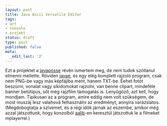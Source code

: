 ```yaml
---
layout: post
title: Java Ascii Versatile Editor
tags:
- art
- console
- projekt
status: draft
type: post
published: false
meta:
  _edit_last: '2'
---
```

Ezt a projektet a [javaposse](http://www.javaposse.com/) révén ismertem meg,
de nem tudok szótlanul elmenni mellette. Röviden [javae](http://www.jave.de),
és egy elég komplett rajzoló program, csak nem PNG-be vagy más képfájlba ment,
hanem TXT-be. Éehet fotót beszúrni, vonalat vagy síkidomokat rajzolni, van
benne clipart, mindeféle banner betűtípus, sőt még rajzfilm támogatás is.
Lenyűgöző, azt kell, hogy mondjam. Tipikusan az a program, amire eddig nem
volt szükségem, de most muszáj lesz valahová felhasználni az eredményt,
annyira varázslatos. (Megdobogtatja a szívemet, és a régi idők járnak az
eszembe, amikor még azzal játszottunk, hogy konzolból
[aalib](http://www.jave.de)-en keresztül játszottuk le a filmeket mplayerrel.)

